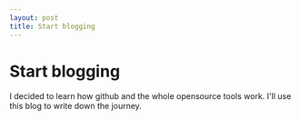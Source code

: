 ```yaml
---
layout: post
title: Start blogging
---
```

# Start blogging
I decided to learn how github and the whole opensource tools work. I'll use this blog to write down the journey.
